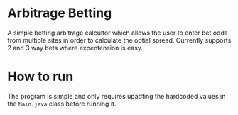 # Arbitrage Betting

A simple betting arbitrage calcultor which allows the user to enter bet odds from multiple sites in order to calculate the optial spread.
Currently supports 2 and 3 way bets where expentension is easy.

# How to run
The program is simple and only requires upadting the hardcoded values in the `Main.java` class before running it. 

